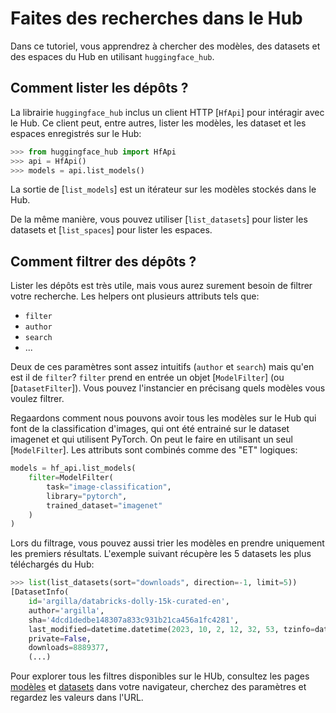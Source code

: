 <!--⚠️ Note that this file is in Markdown but contain specific syntax for our doc-builder (similar to MDX) that may not be
rendered properly in your Markdown viewer.
-->

# Faites des recherches dans le Hub

Dans ce tutoriel, vous apprendrez à chercher des modèles, des datasets et des espaces du Hub en utilisant `huggingface_hub`.

## Comment lister les dépôts ?

La librairie `huggingface_hub` inclus un client HTTP [`HfApi`] pour intéragir avec le Hub.
Ce client peut, entre autres, lister les modèles, les dataset et les espaces enregistrés sur le Hub:

```py
>>> from huggingface_hub import HfApi
>>> api = HfApi()
>>> models = api.list_models()
```

La sortie de [`list_models`] est un itérateur sur les modèles stockés dans le Hub.

De la même manière, vous pouvez utiliser [`list_datasets`] pour lister les datasets et [`list_spaces`] pour lister les espaces.

## Comment filtrer des dépôts ?

Lister les dépôts est très utile, mais vous aurez surement besoin de filtrer votre recherche.
Les helpers ont plusieurs attributs tels que:
- `filter`
- `author`
- `search`
- ...

Deux de ces paramètres sont assez intuitifs (`author` et `search`) mais qu'en est il de `filter`?
`filter` prend en entrée un objet [`ModelFilter`] (ou [`DatasetFilter`]). Vous pouvez l'instancier
en précisang quels modèles vous voulez filtrer. 

Regaardons comment nous pouvons avoir tous les modèles sur le Hub qui font de la classification
d'images, qui ont été entrainé sur le dataset imagenet et qui utilisent PyTorch. On peut le
faire en utilisant un seul [`ModelFilter`]. Les attributs sont combinés comme des "ET" logiques:

```py
models = hf_api.list_models(
    filter=ModelFilter(
		task="image-classification",
		library="pytorch",
		trained_dataset="imagenet"
	)
)
```

Lors du filtrage, vous pouvez aussi trier les modèles en prendre uniquement les premiers
résultats. L'exemple suivant récupère les 5 datasets les plus téléchargés du Hub:

```py
>>> list(list_datasets(sort="downloads", direction=-1, limit=5))
[DatasetInfo(
	id='argilla/databricks-dolly-15k-curated-en',
	author='argilla',
	sha='4dcd1dedbe148307a833c931b21ca456a1fc4281', 
	last_modified=datetime.datetime(2023, 10, 2, 12, 32, 53, tzinfo=datetime.timezone.utc), 
	private=False,
	downloads=8889377,
	(...)
```



Pour explorer tous les filtres disponibles sur le HUb, consultez les pages [modèles](https://huggingface.co/models) et [datasets](https://huggingface.co/datasets) dans votre navigateur, cherchez des paramètres et regardez les valeurs dans l'URL.

